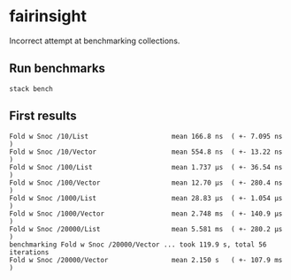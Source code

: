 # fairinsight

Incorrect attempt at benchmarking collections.


## Run benchmarks 

`stack bench`



## First results 
```
Fold w Snoc /10/List                     mean 166.8 ns  ( +- 7.095 ns  )
Fold w Snoc /10/Vector                   mean 554.8 ns  ( +- 13.22 ns  )
Fold w Snoc /100/List                    mean 1.737 μs  ( +- 36.54 ns  )
Fold w Snoc /100/Vector                  mean 12.70 μs  ( +- 280.4 ns  )
Fold w Snoc /1000/List                   mean 28.83 μs  ( +- 1.054 μs  )
Fold w Snoc /1000/Vector                 mean 2.748 ms  ( +- 140.9 μs  )
Fold w Snoc /20000/List                  mean 5.581 ms  ( +- 280.2 μs  )
benchmarking Fold w Snoc /20000/Vector ... took 119.9 s, total 56 iterations
Fold w Snoc /20000/Vector                mean 2.150 s   ( +- 107.9 ms  )
```
